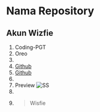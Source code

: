 # Nama Repository
## Akun Wizfie
1. Coding-PGT
2. Oreo
3. 
4. [Github](https://github.com/Wizfie/Coding-PGT)
5. [Github](https://github.com/Wizfie/Oreo)
6. 
7. Preview ![SS](https://github.com/Wizfie/Oreo/blob/main/11.png)
8. 
9. > Wisfie 

